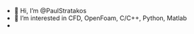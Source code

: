 - 👋 Hi, I’m @PaulStratakos
- 👀 I’m interested in CFD, OpenFoam, C/C++, Python, Matlab
- 

<!---
PaulStratakos/PaulStratakos is a ✨ special ✨ repository because its `README.md` (this file) appears on your GitHub profile.
You can click the Preview link to take a look at your changes.
--->
